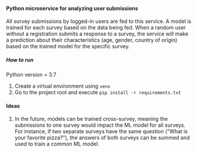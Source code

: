 #### Python microservice for analyzing user submissions

All survey submissions by logged-in users are fed to this service.
A model is trained for each survey based on the data being fed.
When a random user without a registration submits a response to a survey, the service will make a prediction about their characteristics (age, gender, country of origin) based on the trained model for the specific survey.

##### How to run
Python version = 3.7

1. Create a virtual environment using `venv`
2. Go to the project root and execute `pip install -r requirements.txt`



#### Ideas

1. In the future, models can be trained cross-survey, meaning the submissions
to one survey would impact the ML model for all surveys. For instance, if 
two separate surveys have the same question ("What is your favorite pizza?"),
the answers of both surveys can be summed and used to train a common ML model.

